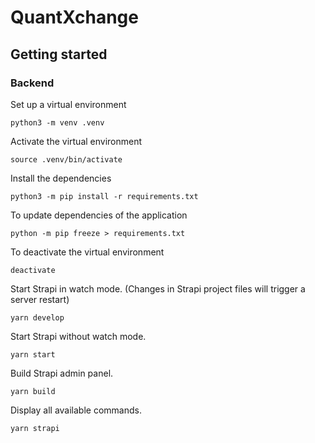 # QuantXchange

## Getting started

### Backend
Set up a virtual environment

    python3 -m venv .venv

Activate the virtual environment

    source .venv/bin/activate

Install the dependencies

    python3 -m pip install -r requirements.txt

To update dependencies of the application

    python -m pip freeze > requirements.txt

To deactivate the virtual environment

    deactivate
    
Start Strapi in watch mode. (Changes in Strapi project files will trigger a server restart)   
    
    yarn develop
  
Start Strapi without watch mode.

    yarn start
  
Build Strapi admin panel.

    yarn build
  
Display all available commands. 

    yarn strapi
     
